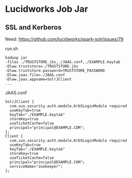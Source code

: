 # Lucidworks Job Jar

## SSL and Kerberos
Need: https://github.com/lucidworks/spark-solr/issues/79

run.sh
```
hadoop jar
-files ./TRUSTSTORE.jks,./JAAS.conf,./EXAMPLE.keytab
-Dlww.truststore=./TRUSTSTORE.jks
-Dlww.truststore.password=TRUSTSTORE_PASSWORD
-Dlww.jaas.file=./JAAS.conf
-Dlww.jaas.appname=SolrJClient
...
```

JAAS.conf
```
SolrJClient {
  com.sun.security.auth.module.Krb5LoginModule required
  useKeyTab=true
  keyTab="./EXAMPLE.keytab"
  storeKey=true
  useTicketCache=false
  principal="principal@EXAMPLE.COM";
};
Client {
  com.sun.security.auth.module.Krb5LoginModule required
  useKeyTab=true
  keyTab="./EXAMPLE.keytab"
  storeKey=true
  useTicketCache=false
  principal="principal@EXAMPLE.COM";
  serviceName="zookeeper";
};
```